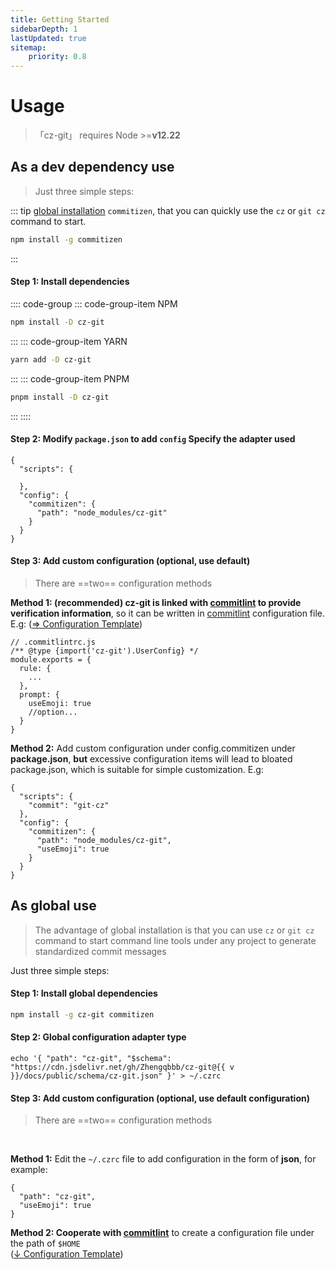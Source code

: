 ```yaml
---
title: Getting Started
sidebarDepth: 1
lastUpdated: true
sitemap:
    priority: 0.8
---
```


# Usage

> 「cz-git」 requires Node >=**v12.22**

## As a dev dependency use

> Just three simple steps:

::: tip
[global installation](#as-global-use) `commitizen`, that you can quickly use the `cz` or `git cz` command to start.

```sh
npm install -g commitizen
```

:::

#### Step 1: Install dependencies

:::: code-group
::: code-group-item NPM

```sh
npm install -D cz-git
```

:::
::: code-group-item YARN

```sh
yarn add -D cz-git
```

:::
::: code-group-item PNPM

```sh
pnpm install -D cz-git
```

:::
::::

#### Step 2: Modify `package.json` to add `config` Specify the adapter used

```json{5-9}
{
  "scripts": {

  },
  "config": {
    "commitizen": {
      "path": "node_modules/cz-git"
    }
  }
}
```

#### Step 3: Add custom configuration (optional, use default)

> There are ==two== configuration methods

**Method 1: (recommended) cz-git is linked with [commitlint](https://github.com/conventional-changelog/commitlint) to provide verification information**, so it can be written in [commitlint](https://github.com/conventional-changelog/commitlint#config) configuration file. <br> E.g: ([⇒ Configuration Template](/config/#configure-template))

```js{2,7,8,9,10}
// .commitlintrc.js
/** @type {import('cz-git').UserConfig} */
module.exports = {
  rule: {
    ...
  },
  prompt: {
    useEmoji: true
    //option...
  }
}
```

**Method 2:** Add custom configuration under config.commitizen under **package.json**, **but** excessive configuration items will lead to bloated package.json, which is suitable for simple customization. E.g:

```json{8}
{
  "scripts": {
    "commit": "git-cz"
  },
  "config": {
    "commitizen": {
      "path": "node_modules/cz-git",
      "useEmoji": true
    }
  }
}
```

## As global use
> The advantage of global installation is that you can use `cz` or `git cz` command to start command line tools under any project to generate standardized commit messages

Just three simple steps:

#### Step 1: Install global dependencies

```sh
npm install -g cz-git commitizen
```

#### Step 2: Global configuration adapter type

<script setup>
import { useData } from 'vitepress'

const { site } = useData()
const v = site.value.themeConfig.nav?.[4]?.text.slice(1)
</script>

```sh-vue
echo '{ "path": "cz-git", "$schema": "https://cdn.jsdelivr.net/gh/Zhengqbbb/cz-git@{{ v }}/docs/public/schema/cz-git.json" }' > ~/.czrc
```

#### Step 3: Add custom configuration (optional, use default configuration)
>  There are ==two== configuration methods
<br>

**Method 1:** Edit the `~/.czrc` file to add configuration in the form of **json**, for example:
```json{3}
{
  "path": "cz-git",
  "useEmoji": true
}
```

**Method 2: Cooperate with [commitlint](https://github.com/conventional-changelog/commitlint)** to create a configuration file under the path of `$HOME` <br>([↓ Configuration Template](/config/#configure-template))
